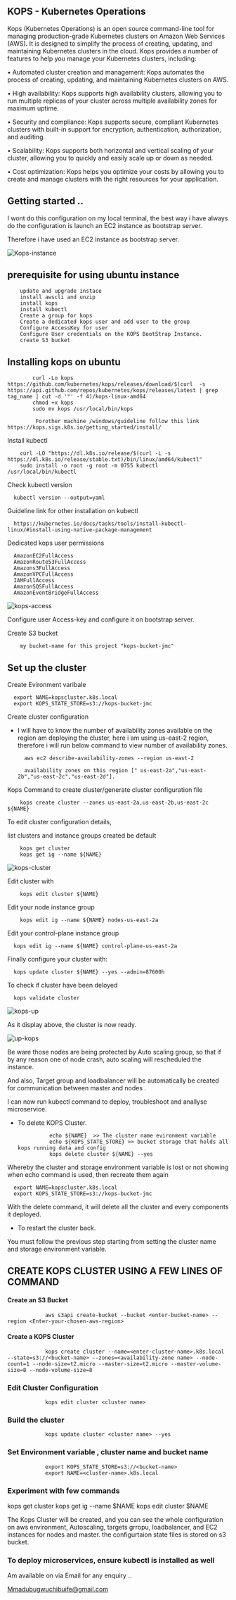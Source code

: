 ## KOPS - Kubernetes Operations

Kops (Kubernetes Operations) is an open source command-line tool for managing production-grade Kubernetes clusters on Amazon Web Services (AWS). It is designed to simplify the process of creating, updating, and maintaining Kubernetes clusters in the cloud. Kops provides a number of features to help you manage your Kubernetes clusters, including:

• Automated cluster creation and management: Kops automates the process of creating, updating, and maintaining Kubernetes clusters on AWS.

• High availability: Kops supports high availability clusters, allowing you to run multiple replicas of your cluster across multiple availability zones for maximum uptime.

• Security and compliance: Kops supports secure, compliant Kubernetes clusters with built-in support for encryption, authentication, authorization, and auditing.

• Scalability: Kops supports both horizontal and vertical scaling of your cluster, allowing you to quickly and easily scale up or down as needed.

• Cost optimization: Kops helps you optimize your costs by allowing you to create and manage clusters with the right resources for your application.

## Getting started  ..

I wont do this configuration on my local terminal, the best way i have always do the configuration is launch an EC2 instance as bootstrap server.

Therefore i have used an EC2 instance as bootstrap server.

![Kops-instance](https://user-images.githubusercontent.com/101070055/232312851-fb308db0-7136-446d-9ef5-61fc47c9bcab.png)

## prerequisite for using ubuntu instance

        update and upgrade instace 
        install awscli and unzip
        install kops
        install kubectl
        Create a group for kops
        Create a dedicated kops user and add user to the group
        Configure AccessKey for user
        Configure User credentials on the KOPS BootStrap Instance.
        create S3 bucket

## Installing kops on ubuntu

            curl -Lo kops https://github.com/kubernetes/kops/releases/download/$(curl  -s  https://api.github.com/repos/kubernetes/kops/releases/latest | grep tag_name | cut -d '"' -f 4)/kops-linux-amd64
            chmod +x kops
            sudo mv kops /usr/local/bin/kops

             Forother machine /windows/guideline follow this link https://kops.sigs.k8s.io/getting_started/install/
             
Install kubectl

        curl -LO "https://dl.k8s.io/release/$(curl -L -s https://dl.k8s.io/release/stable.txt)/bin/linux/amd64/kubectl"
        sudo install -o root -g root -m 0755 kubectl /usr/local/bin/kubectl

Check kubectl version

      kubectl version --output=yaml

Guideline link for other installation on kubectl

      https://kubernetes.io/docs/tasks/tools/install-kubectl-linux/#install-using-native-package-management
             
Dedicated kops user permissions

      AmazonEC2FullAccess
      AmazonRoute53FullAccess
      Amazons3FullAccess
      AmazonVPCFullAccess
      IAMFullAccess
      AmazonSQSFullAccess
      AmazonEventBridgeFullAccess

![kops-access](https://user-images.githubusercontent.com/101070055/232316021-2fc2e18b-d922-4878-a550-2e75aeeff226.png)

Configure user Access-key and configure it on bootstrap server.

Create S3 bucket

        my bucket-name for this project "kops-bucket-jmc"
        
## Set up the cluster

Create Evironment varibale

      export NAME=kopscluster.k8s.local
      export KOPS_STATE_STORE=s3://kops-bucket-jmc

Create cluster configuration

- I will have to know the number of availability zones available on the region am deploying the cluster, here i am using us-east-2 region, therefore i will run below command to view number of availability zones.

        aws ec2 describe-availability-zones --region us-east-2
        
        availability zones on this region [" us-east-2a","us-east-2b","us-east-2c","us-east-2d"].
        
Kops Command to create cluster/generate cluster configuration file

        kops create cluster --zones us-east-2a,us-east-2b,us-east-2c ${NAME}

To edit cluster configuration details,

list clusters and instance groups created be default

        kops get cluster
        kops get ig --name ${NAME}

![kops-cluster](https://user-images.githubusercontent.com/101070055/232327298-fff2993d-9194-481d-8434-92d4b0c09cc7.png)

Edit cluster with

        kops edit cluster ${NAME}

Edit your node instance group

        kops edit ig --name ${NAME} nodes-us-east-2a

Edit your control-plane instance group

      kops edit ig --name ${NAME} control-plane-us-east-2a

Finally configure your cluster with:

      kops update cluster ${NAME} --yes --admin=87600h

To check if cluster have been deloyed

      kops validate cluster
      
 ![kops-up](https://user-images.githubusercontent.com/101070055/232328660-758a47a6-8f7b-487b-a8be-70876e9c4a3b.png)

As it display above, the cluster is now ready.

![up-kops](https://user-images.githubusercontent.com/101070055/232330402-838be8a9-bd54-4214-add0-4a8aeeb130a9.png)

Be ware those nodes are being protected by Auto scaling group, so that if by any reason one of node crash, auto scaling will rescheduled the instance.

And also, Target group and loadbalancer will be automatically be created for communication between master and nodes .

I can now run kubectl command to deploy, troubleshoot and anallyse microservice.

- To delete KOPS Cluster.

                echo ${NAME}  >> The cluster name evironment variable
                echo ${KOPS_STATE_STORE} >> bucket storage that holds all kops running data and config
                kops delete cluster ${NAME} --yes
                
Whereby the cluster and storage environment variable is lost or not showing when echo command is used, then recreate them again

      export NAME=kopscluster.k8s.local
      export KOPS_STATE_STORE=s3://kops-bucket-jmc
      
With the delete command, it will delete all the cluster and every components it deployed.

- To restart the cluster back.

You must follow the previous step starting from setting the cluster name and storage environment variable.

## CREATE KOPS CLUSTER USING A FEW LINES OF COMMAND

#### Create an S3 Bucket

                aws s3api create-bucket --bucket <enter-bucket-name> --region <Enter-your-chosen-aws-region>
        
#### Create a KOPS Cluster
        
                kops create cluster --name=<enter-cluster-name>.k8s.local --state=s3://<bucket-name> --zones=<availability-zone name> --node-count=1 --node-size=t2.micro --master-size=t2.micro --master-volume-size=8 --node-volume-size=8
        
### Edit Cluster Configuration
        
                kops edit cluster <cluster name>
               
### Build the cluster
        
                kops update cluster <cluster name> --yes
                
### Set Environment variable , cluster name and bucket name

                export KOPS_STATE_STORE=s3://<bucket-name>
                export NAME=<cluster-name>.k8s.local
        
### Experiment with few commands

kops get cluster
kops get ig --name $NAME
kops edit cluster $NAME


        
The Kops Cluster will be created, and you can see the whole configuration on aws environment, Autoscaling, targets grropu, loadbalancer, and EC2 instances for nodes and master. the configurtaion state files is stored on s3 bucket.
        
### To deploy microservices, ensure kubectl is installed as well

Am available on via Email for any enquiry ..

Mmadubugwuchibuife@gmail.com
                
